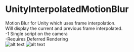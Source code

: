 # UnityInterpolatedMotionBlur
Motion Blur for Unity which uses frame interpolation.  
Will display the current and previous frame interpolated.  
-1 Single script on the camera  
-Requires Deferred Rendering  
![alt text](https://s17.postimg.cc/wgc5r1vin/motionblur.jpg)
![alt text](https://s17.postimg.cc/bkpvfe6wv/motionblur2.jpg)

